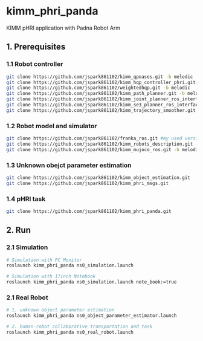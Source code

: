 # kimm_phri_panda
KIMM pHRI application with Padna Robot Arm

## 1. Prerequisites
### 1.1 Robot controller
```bash
git clone https://github.com/jspark861102/kimm_qpoases.git -b melodic
git clone https://github.com/jspark861102/kimm_hqp_controller_phri.git -b melodic
git clone https://github.com/jspark861102/weightedhqp.git -b melodic
git clone https://github.com/jspark861102/kimm_path_planner.git -b melodic
git clone https://github.com/jspark861102/kimm_joint_planner_ros_interface.git -b melodic
git clone https://github.com/jspark861102/kimm_se3_planner_ros_interface.git -b melodic
git clone https://github.com/jspark861102/kimm_trajectory_smoother.git -b melodic
```

### 1.2 Robot model and simulator
```bash
git clone https://github.com/jspark861102/franka_ros.git #my used version (0.8.1)
git clone https://github.com/jspark861102/kimm_robots_description.git -b melodic
git clone https://github.com/jspark861102/kimm_mujoco_ros.git -b melodic
```

### 1.3 Unknown obejct parameter estimation
```bash
git clone https://github.com/jspark861102/kimm_object_estimation.git
git clone https://github.com/jspark861102/kimm_phri_msgs.git
```

### 1.4 pHRI task
```bash
git clone https://github.com/jspark861102/kimm_phri_panda.git
```

## 2. Run
### 2.1 Simulation
```bash
# Simulation with PC Monitor
roslaunch kimm_phri_panda ns0_simulation.launch

# Simulation with 17inch Notebook
roslaunch kimm_phri_panda ns0_simulation.launch note_book:=true
```

### 2.1 Real Robot
```bash
# 1. unknown object parameter estimation
roslaunch kimm_phri_panda ns0_object_parameter_estimator.launch

# 2. human-robot collaborative transportation and task
roslaunch kimm_phri_panda ns0_real_robot.launch
```
